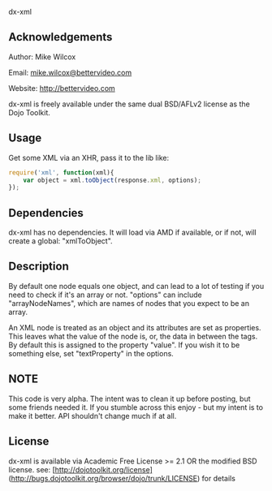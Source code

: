 dx-xml

Acknowledgements
----------------

Author: Mike Wilcox

Email: mike.wilcox@bettervideo.com

Website: http://bettervideo.com

dx-xml is freely available under the same dual BSD/AFLv2 license as the Dojo Toolkit.

Usage
-----

Get some XML via an XHR, pass it to the lib like:

```javascript
require('xml', function(xml){
	var object = xml.toObject(response.xml, options);
});
```

Dependencies
------------

dx-xml has no dependencies. It will load via AMD if available, or if not, will
create a global: "xmlToObject".

Description
-----------
By default one node equals one object, and can lead to a lot of testing if you
need to check if it's an array or not. "options" can include "arrayNodeNames",
which are names of nodes that you expect to be an array.

An XML node is treated as an object and its attributes are set as properties.
This leaves what the value of the node is, or, the data in between the tags. By
default this is assigned to the property "value". If you wish it to be something
else, set "textProperty" in the options.

NOTE
----

This code is very alpha. The intent was to clean it up before posting, but some
friends needed it. If you stumble across this enjoy - but my intent is to make
it better. API shouldn't change much if at all.

License
-------

dx-xml is available via Academic Free License >= 2.1 OR the
modified BSD license. see: [http://dojotoolkit.org/license]
(http://bugs.dojotoolkit.org/browser/dojo/trunk/LICENSE) for details
